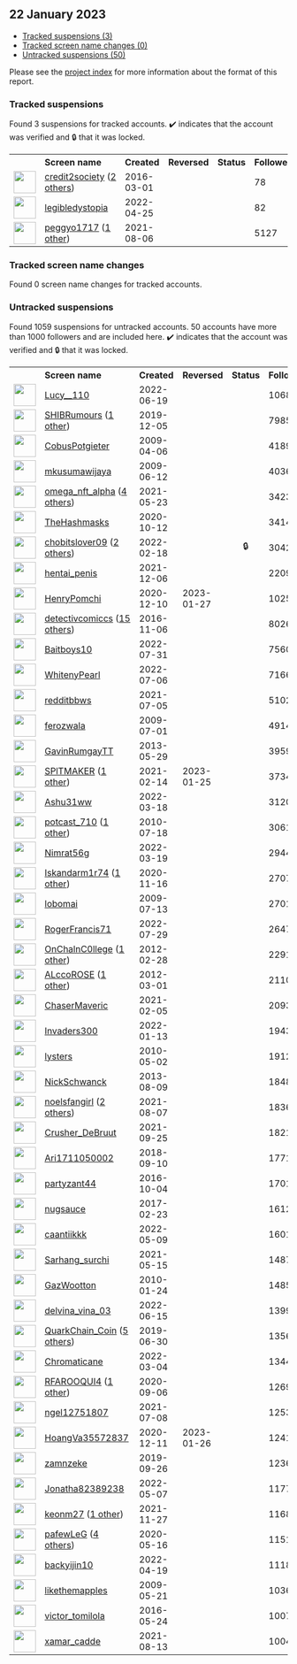 ## 22 January 2023

* [Tracked suspensions (3)](#tracked-suspensions)
* [Tracked screen name changes (0)](#tracked-screen-name-changes)
* [Untracked suspensions (50)](#untracked-suspensions)

Please see the [project index](https://github.com/travisbrown/twitter-watch) for more information about the format of this report.

### Tracked suspensions

Found 3 suspensions for tracked accounts.
  ✔️ indicates that the account was verified and 🔒 that it was locked.

<table>
    <tr>
        <th></th>
        <th align="left">Screen name</th>
        <th align="left">Created</th>
        <th align="left">Reversed</th>
        <th align="left">Status</th>
        <th align="left">Followers</th>
        <th align="left">Ranking</th></tr>
    </tr>
        <tr>
            <td><a href="https://twitter.com/intent/user?user_id=704709840862445568">
                <img src="https://pbs.twimg.com/profile_images/1522958838055542789/HbBvVVeL_normal.jpg" width="40px" height="40px" align="center"/></a>
            </td>
            <td>
                <a href="https://twitter.com/credit2society">credit2society</a>&nbsp;(<a href="https://api.memory.lol/v1/tw/id/704709840862445568">2 others</a>)&nbsp;</td>
            <td>2016-03-01</td>
            <td></td>
            <td align="center"></td>
            <td>78</td>
            <td>8222</td>
        </tr>
        <tr>
            <td><a href="https://twitter.com/intent/user?user_id=1518649864912998401">
                <img src="https://pbs.twimg.com/profile_images/1518694030141362176/fkhS2G0N_normal.jpg" width="40px" height="40px" align="center"/></a>
            </td>
            <td>
                <a href="https://twitter.com/legibledystopia">legibledystopia</a></td>
            <td>2022-04-25</td>
            <td></td>
            <td align="center"></td>
            <td>82</td>
            <td>33750</td>
        </tr>
        <tr>
            <td><a href="https://twitter.com/intent/user?user_id=1423746095008600070">
                <img src="https://pbs.twimg.com/profile_images/1528498814541254662/VNqhsOp9_normal.jpg" width="40px" height="40px" align="center"/></a>
            </td>
            <td>
                <a href="https://twitter.com/peggyo1717">peggyo1717</a>&nbsp;(<a href="https://api.memory.lol/v1/tw/id/1423746095008600070">1 other</a>)&nbsp;</td>
            <td>2021-08-06</td>
            <td></td>
            <td align="center"></td>
            <td>5127</td>
            <td>49156</td>
        </tr></table>

### Tracked screen name changes

Found 0 screen name changes for tracked accounts.

### Untracked suspensions

Found 1059 suspensions for untracked accounts.
50 accounts have more than 1000 followers and are included here.
  ✔️ indicates that the account was verified and 🔒 that it was locked.

<table>
    <tr>
        <th></th>
        <th align="left">Screen name</th>
        <th align="left">Created</th>
        <th align="left">Reversed</th>
        <th align="left">Status</th>
        <th align="left">Followers</th>
    </tr>
        <tr>
            <td><a href="https://twitter.com/intent/user?user_id=1538438067324760064">
                <img src="https://pbs.twimg.com/profile_images/1538597480866009088/Z3A2f42M_normal.jpg" width="40px" height="40px" align="center"/></a>
            </td>
            <td>
                <a href="https://twitter.com/Lucy__110">Lucy__110</a></td>
            <td>2022-06-19</td>
            <td></td>
            <td align="center"></td>
            <td>106809</td>
        </tr>
        <tr>
            <td><a href="https://twitter.com/intent/user?user_id=1202495979708145664">
                <img src="https://pbs.twimg.com/profile_images/1571195225166737419/SLLysBMh_normal.jpg" width="40px" height="40px" align="center"/></a>
            </td>
            <td>
                <a href="https://twitter.com/SHIBRumours">SHIBRumours</a>&nbsp;(<a href="https://api.memory.lol/v1/tw/id/1202495979708145664">1 other</a>)&nbsp;</td>
            <td>2019-12-05</td>
            <td></td>
            <td align="center"></td>
            <td>79852</td>
        </tr>
        <tr>
            <td><a href="https://twitter.com/intent/user?user_id=29169540">
                <img src="https://pbs.twimg.com/profile_images/803828628467449857/FDd00Kia_normal.jpg" width="40px" height="40px" align="center"/></a>
            </td>
            <td>
                <a href="https://twitter.com/CobusPotgieter">CobusPotgieter</a></td>
            <td>2009-04-06</td>
            <td></td>
            <td align="center"></td>
            <td>41896</td>
        </tr>
        <tr>
            <td><a href="https://twitter.com/intent/user?user_id=46614875">
                <img src="https://pbs.twimg.com/profile_images/1295403618422517762/cT1sJgrY_normal.jpg" width="40px" height="40px" align="center"/></a>
            </td>
            <td>
                <a href="https://twitter.com/mkusumawijaya">mkusumawijaya</a></td>
            <td>2009-06-12</td>
            <td></td>
            <td align="center"></td>
            <td>40367</td>
        </tr>
        <tr>
            <td><a href="https://twitter.com/intent/user?user_id=1396568880840159232">
                <img src="https://pbs.twimg.com/profile_images/1588922049921253379/HLPuxyaT_normal.jpg" width="40px" height="40px" align="center"/></a>
            </td>
            <td>
                <a href="https://twitter.com/omega_nft_alpha">omega_nft_alpha</a>&nbsp;(<a href="https://api.memory.lol/v1/tw/id/1396568880840159232">4 others</a>)&nbsp;</td>
            <td>2021-05-23</td>
            <td></td>
            <td align="center"></td>
            <td>34239</td>
        </tr>
        <tr>
            <td><a href="https://twitter.com/intent/user?user_id=1315596439389691904">
                <img src="https://pbs.twimg.com/profile_images/1514693862693945347/IYWIZCR7_normal.jpg" width="40px" height="40px" align="center"/></a>
            </td>
            <td>
                <a href="https://twitter.com/TheHashmasks">TheHashmasks</a></td>
            <td>2020-10-12</td>
            <td></td>
            <td align="center"></td>
            <td>34143</td>
        </tr>
        <tr>
            <td><a href="https://twitter.com/intent/user?user_id=1494578452871196679">
                <img src="https://pbs.twimg.com/profile_images/1515423396884066321/Db3cX9gf_normal.jpg" width="40px" height="40px" align="center"/></a>
            </td>
            <td>
                <a href="https://twitter.com/chobitslover09">chobitslover09</a>&nbsp;(<a href="https://api.memory.lol/v1/tw/id/1494578452871196679">2 others</a>)&nbsp;</td>
            <td>2022-02-18</td>
            <td></td>
            <td align="center">🔒</td>
            <td>30422</td>
        </tr>
        <tr>
            <td><a href="https://twitter.com/intent/user?user_id=1467736085870825474">
                <img src="https://pbs.twimg.com/profile_images/1580317231023812608/c8asJXF6_normal.jpg" width="40px" height="40px" align="center"/></a>
            </td>
            <td>
                <a href="https://twitter.com/hentai_penis">hentai_penis</a></td>
            <td>2021-12-06</td>
            <td></td>
            <td align="center"></td>
            <td>22099</td>
        </tr>
        <tr>
            <td><a href="https://twitter.com/intent/user?user_id=1337024237689843714">
                <img src="https://pbs.twimg.com/profile_images/1388508019575697408/otfubyNo_normal.jpg" width="40px" height="40px" align="center"/></a>
            </td>
            <td>
                <a href="https://twitter.com/HenryPomchi">HenryPomchi</a></td>
            <td>2020-12-10</td>
            <td>2023-01-27</td>
            <td align="center"></td>
            <td>10252</td>
        </tr>
        <tr>
            <td><a href="https://twitter.com/intent/user?user_id=795256634847232000">
                <img src="https://pbs.twimg.com/profile_images/1582151288481058837/o0GOPWxn_normal.jpg" width="40px" height="40px" align="center"/></a>
            </td>
            <td>
                <a href="https://twitter.com/detectivcomiccs">detectivcomiccs</a>&nbsp;(<a href="https://api.memory.lol/v1/tw/id/795256634847232000">15 others</a>)&nbsp;</td>
            <td>2016-11-06</td>
            <td></td>
            <td align="center"></td>
            <td>8026</td>
        </tr>
        <tr>
            <td><a href="https://twitter.com/intent/user?user_id=1553681181484490752">
                <img src="https://pbs.twimg.com/profile_images/1577816543047688193/PeBx0cRi_normal.jpg" width="40px" height="40px" align="center"/></a>
            </td>
            <td>
                <a href="https://twitter.com/Baitboys10">Baitboys10</a></td>
            <td>2022-07-31</td>
            <td></td>
            <td align="center"></td>
            <td>7560</td>
        </tr>
        <tr>
            <td><a href="https://twitter.com/intent/user?user_id=1544480630892789761">
                <img src="https://pbs.twimg.com/profile_images/1544481816765251588/6mrn435s_normal.jpg" width="40px" height="40px" align="center"/></a>
            </td>
            <td>
                <a href="https://twitter.com/WhitenyPearl">WhitenyPearl</a></td>
            <td>2022-07-06</td>
            <td></td>
            <td align="center"></td>
            <td>7166</td>
        </tr>
        <tr>
            <td><a href="https://twitter.com/intent/user?user_id=1412062954690842633">
                <img src="https://pbs.twimg.com/profile_images/1412066875073306631/Zlvfbrjj_normal.jpg" width="40px" height="40px" align="center"/></a>
            </td>
            <td>
                <a href="https://twitter.com/redditbbws">redditbbws</a></td>
            <td>2021-07-05</td>
            <td></td>
            <td align="center"></td>
            <td>5102</td>
        </tr>
        <tr>
            <td><a href="https://twitter.com/intent/user?user_id=52571677">
                <img src="https://pbs.twimg.com/profile_images/930769207200972800/DtIJ-1fz_normal.jpg" width="40px" height="40px" align="center"/></a>
            </td>
            <td>
                <a href="https://twitter.com/ferozwala">ferozwala</a></td>
            <td>2009-07-01</td>
            <td></td>
            <td align="center"></td>
            <td>4914</td>
        </tr>
        <tr>
            <td><a href="https://twitter.com/intent/user?user_id=1466909905">
                <img src="https://pbs.twimg.com/profile_images/1520277364755808257/IVOq43zv_normal.jpg" width="40px" height="40px" align="center"/></a>
            </td>
            <td>
                <a href="https://twitter.com/GavinRumgayTT">GavinRumgayTT</a></td>
            <td>2013-05-29</td>
            <td></td>
            <td align="center"></td>
            <td>3959</td>
        </tr>
        <tr>
            <td><a href="https://twitter.com/intent/user?user_id=1360981446115033090">
                <img src="https://pbs.twimg.com/profile_images/1598010294197944342/cjI8OhVr_normal.jpg" width="40px" height="40px" align="center"/></a>
            </td>
            <td>
                <a href="https://twitter.com/SPlTMAKER">SPlTMAKER</a>&nbsp;(<a href="https://api.memory.lol/v1/tw/id/1360981446115033090">1 other</a>)&nbsp;</td>
            <td>2021-02-14</td>
            <td>2023-01-25</td>
            <td align="center"></td>
            <td>3734</td>
        </tr>
        <tr>
            <td><a href="https://twitter.com/intent/user?user_id=1504816841373282304">
                <img src="https://pbs.twimg.com/profile_images/1510939707634446336/UaSqsdbf_normal.jpg" width="40px" height="40px" align="center"/></a>
            </td>
            <td>
                <a href="https://twitter.com/Ashu31ww">Ashu31ww</a></td>
            <td>2022-03-18</td>
            <td></td>
            <td align="center"></td>
            <td>3120</td>
        </tr>
        <tr>
            <td><a href="https://twitter.com/intent/user?user_id=167993237">
                <img src="https://pbs.twimg.com/profile_images/1570142615294681089/ST9snRR5_normal.jpg" width="40px" height="40px" align="center"/></a>
            </td>
            <td>
                <a href="https://twitter.com/potcast_710">potcast_710</a>&nbsp;(<a href="https://api.memory.lol/v1/tw/id/167993237">1 other</a>)&nbsp;</td>
            <td>2010-07-18</td>
            <td></td>
            <td align="center"></td>
            <td>3061</td>
        </tr>
        <tr>
            <td><a href="https://twitter.com/intent/user?user_id=1505093831577939968">
                <img src="https://pbs.twimg.com/profile_images/1562327529838456832/6Hi_4XH6_normal.jpg" width="40px" height="40px" align="center"/></a>
            </td>
            <td>
                <a href="https://twitter.com/Nimrat56g">Nimrat56g</a></td>
            <td>2022-03-19</td>
            <td></td>
            <td align="center"></td>
            <td>2944</td>
        </tr>
        <tr>
            <td><a href="https://twitter.com/intent/user?user_id=1328194699732029442">
                <img src="https://pbs.twimg.com/profile_images/1482164204501368834/sB31SCxd_normal.jpg" width="40px" height="40px" align="center"/></a>
            </td>
            <td>
                <a href="https://twitter.com/Iskandarm1r74">Iskandarm1r74</a>&nbsp;(<a href="https://api.memory.lol/v1/tw/id/1328194699732029442">1 other</a>)&nbsp;</td>
            <td>2020-11-16</td>
            <td></td>
            <td align="center"></td>
            <td>2707</td>
        </tr>
        <tr>
            <td><a href="https://twitter.com/intent/user?user_id=56294171">
                <img src="https://pbs.twimg.com/profile_images/1418168772150562818/kNPitfbG_normal.jpg" width="40px" height="40px" align="center"/></a>
            </td>
            <td>
                <a href="https://twitter.com/lobomai">lobomai</a></td>
            <td>2009-07-13</td>
            <td></td>
            <td align="center"></td>
            <td>2701</td>
        </tr>
        <tr>
            <td><a href="https://twitter.com/intent/user?user_id=1553089686586916864">
                <img src="https://pbs.twimg.com/profile_images/1554749028696576001/pQy8viHK_normal.jpg" width="40px" height="40px" align="center"/></a>
            </td>
            <td>
                <a href="https://twitter.com/RogerFrancis71">RogerFrancis71</a></td>
            <td>2022-07-29</td>
            <td></td>
            <td align="center"></td>
            <td>2647</td>
        </tr>
        <tr>
            <td><a href="https://twitter.com/intent/user?user_id=507953007">
                <img src="https://pbs.twimg.com/profile_images/1576995876215689228/CdnLTHGd_normal.jpg" width="40px" height="40px" align="center"/></a>
            </td>
            <td>
                <a href="https://twitter.com/OnChalnC0llege">OnChalnC0llege</a>&nbsp;(<a href="https://api.memory.lol/v1/tw/id/507953007">1 other</a>)&nbsp;</td>
            <td>2012-02-28</td>
            <td></td>
            <td align="center"></td>
            <td>2291</td>
        </tr>
        <tr>
            <td><a href="https://twitter.com/intent/user?user_id=510594132">
                <img src="https://pbs.twimg.com/profile_images/1588207467711774720/U0fPlWfx_normal.jpg" width="40px" height="40px" align="center"/></a>
            </td>
            <td>
                <a href="https://twitter.com/ALccoROSE">ALccoROSE</a>&nbsp;(<a href="https://api.memory.lol/v1/tw/id/510594132">1 other</a>)&nbsp;</td>
            <td>2012-03-01</td>
            <td></td>
            <td align="center"></td>
            <td>2110</td>
        </tr>
        <tr>
            <td><a href="https://twitter.com/intent/user?user_id=1357574353009995776">
                <img src="https://pbs.twimg.com/profile_images/1589168616074874880/Kzvw-AcF_normal.jpg" width="40px" height="40px" align="center"/></a>
            </td>
            <td>
                <a href="https://twitter.com/ChaserMaveric">ChaserMaveric</a></td>
            <td>2021-02-05</td>
            <td></td>
            <td align="center"></td>
            <td>2093</td>
        </tr>
        <tr>
            <td><a href="https://twitter.com/intent/user?user_id=1481564730653351938">
                <img src="https://pbs.twimg.com/profile_images/1589136476507365376/9jVAmNcc_normal.jpg" width="40px" height="40px" align="center"/></a>
            </td>
            <td>
                <a href="https://twitter.com/Invaders300">Invaders300</a></td>
            <td>2022-01-13</td>
            <td></td>
            <td align="center"></td>
            <td>1943</td>
        </tr>
        <tr>
            <td><a href="https://twitter.com/intent/user?user_id=139302353">
                <img src="https://pbs.twimg.com/profile_images/2415291789/gOQBe3cu_normal" width="40px" height="40px" align="center"/></a>
            </td>
            <td>
                <a href="https://twitter.com/lysters">lysters</a></td>
            <td>2010-05-02</td>
            <td></td>
            <td align="center"></td>
            <td>1912</td>
        </tr>
        <tr>
            <td><a href="https://twitter.com/intent/user?user_id=1657500343">
                <img src="https://pbs.twimg.com/profile_images/1564709418200997888/VmVbE723_normal.jpg" width="40px" height="40px" align="center"/></a>
            </td>
            <td>
                <a href="https://twitter.com/NickSchwanck">NickSchwanck</a></td>
            <td>2013-08-09</td>
            <td></td>
            <td align="center"></td>
            <td>1848</td>
        </tr>
        <tr>
            <td><a href="https://twitter.com/intent/user?user_id=1424026251832938510">
                <img src="https://pbs.twimg.com/profile_images/1582954383356354560/XUUE6yWZ_normal.jpg" width="40px" height="40px" align="center"/></a>
            </td>
            <td>
                <a href="https://twitter.com/noelsfangirl">noelsfangirl</a>&nbsp;(<a href="https://api.memory.lol/v1/tw/id/1424026251832938510">2 others</a>)&nbsp;</td>
            <td>2021-08-07</td>
            <td></td>
            <td align="center"></td>
            <td>1836</td>
        </tr>
        <tr>
            <td><a href="https://twitter.com/intent/user?user_id=1441768307346923525">
                <img src="https://pbs.twimg.com/profile_images/1441768816137195522/HXwLwOP9_normal.jpg" width="40px" height="40px" align="center"/></a>
            </td>
            <td>
                <a href="https://twitter.com/Crusher_DeBruut">Crusher_DeBruut</a></td>
            <td>2021-09-25</td>
            <td></td>
            <td align="center"></td>
            <td>1821</td>
        </tr>
        <tr>
            <td><a href="https://twitter.com/intent/user?user_id=1039223679593394177">
                <img src="https://pbs.twimg.com/profile_images/1590517695648305152/xDaEU-TS_normal.jpg" width="40px" height="40px" align="center"/></a>
            </td>
            <td>
                <a href="https://twitter.com/Ari1711050002">Ari1711050002</a></td>
            <td>2018-09-10</td>
            <td></td>
            <td align="center"></td>
            <td>1771</td>
        </tr>
        <tr>
            <td><a href="https://twitter.com/intent/user?user_id=783391319171489792">
                <img src="https://pbs.twimg.com/profile_images/1332772190274588673/j4uqz5yi_normal.jpg" width="40px" height="40px" align="center"/></a>
            </td>
            <td>
                <a href="https://twitter.com/partyzant44">partyzant44</a></td>
            <td>2016-10-04</td>
            <td></td>
            <td align="center"></td>
            <td>1701</td>
        </tr>
        <tr>
            <td><a href="https://twitter.com/intent/user?user_id=834881947709149184">
                <img src="https://pbs.twimg.com/profile_images/1579231965760430081/R_aghkvp_normal.jpg" width="40px" height="40px" align="center"/></a>
            </td>
            <td>
                <a href="https://twitter.com/nugsauce">nugsauce</a></td>
            <td>2017-02-23</td>
            <td></td>
            <td align="center"></td>
            <td>1612</td>
        </tr>
        <tr>
            <td><a href="https://twitter.com/intent/user?user_id=1523472282999345152">
                <img src="https://pbs.twimg.com/profile_images/1594591577426362368/GgCYTic4_normal.png" width="40px" height="40px" align="center"/></a>
            </td>
            <td>
                <a href="https://twitter.com/caantiikkk">caantiikkk</a></td>
            <td>2022-05-09</td>
            <td></td>
            <td align="center"></td>
            <td>1601</td>
        </tr>
        <tr>
            <td><a href="https://twitter.com/intent/user?user_id=1393683128368222208">
                <img src="https://pbs.twimg.com/profile_images/1437056878693998601/7w_8M9LA_normal.jpg" width="40px" height="40px" align="center"/></a>
            </td>
            <td>
                <a href="https://twitter.com/Sarhang_surchi">Sarhang_surchi</a></td>
            <td>2021-05-15</td>
            <td></td>
            <td align="center"></td>
            <td>1487</td>
        </tr>
        <tr>
            <td><a href="https://twitter.com/intent/user?user_id=108107180">
                <img src="https://pbs.twimg.com/profile_images/1439305746395586560/bEsv8Pfy_normal.jpg" width="40px" height="40px" align="center"/></a>
            </td>
            <td>
                <a href="https://twitter.com/GazWootton">GazWootton</a></td>
            <td>2010-01-24</td>
            <td></td>
            <td align="center"></td>
            <td>1485</td>
        </tr>
        <tr>
            <td><a href="https://twitter.com/intent/user?user_id=1537055043945279489">
                <img src="https://pbs.twimg.com/profile_images/1578966131930693632/3XJ8RyPu_normal.jpg" width="40px" height="40px" align="center"/></a>
            </td>
            <td>
                <a href="https://twitter.com/delvina_vina_03">delvina_vina_03</a></td>
            <td>2022-06-15</td>
            <td></td>
            <td align="center"></td>
            <td>1399</td>
        </tr>
        <tr>
            <td><a href="https://twitter.com/intent/user?user_id=1145408382527913984">
                <img src="https://pbs.twimg.com/profile_images/1573535047319429122/rTyf6oQl_normal.jpg" width="40px" height="40px" align="center"/></a>
            </td>
            <td>
                <a href="https://twitter.com/QuarkChain_Coin">QuarkChain_Coin</a>&nbsp;(<a href="https://api.memory.lol/v1/tw/id/1145408382527913984">5 others</a>)&nbsp;</td>
            <td>2019-06-30</td>
            <td></td>
            <td align="center"></td>
            <td>1356</td>
        </tr>
        <tr>
            <td><a href="https://twitter.com/intent/user?user_id=1499840469479657481">
                <img src="https://pbs.twimg.com/profile_images/1596697018482790400/ohymcW1-_normal.jpg" width="40px" height="40px" align="center"/></a>
            </td>
            <td>
                <a href="https://twitter.com/Chromaticane">Chromaticane</a></td>
            <td>2022-03-04</td>
            <td></td>
            <td align="center"></td>
            <td>1344</td>
        </tr>
        <tr>
            <td><a href="https://twitter.com/intent/user?user_id=1302468234852085761">
                <img src="https://pbs.twimg.com/profile_images/1581902009967468545/xFcANEw__normal.jpg" width="40px" height="40px" align="center"/></a>
            </td>
            <td>
                <a href="https://twitter.com/RFAROOQUI4">RFAROOQUI4</a>&nbsp;(<a href="https://api.memory.lol/v1/tw/id/1302468234852085761">1 other</a>)&nbsp;</td>
            <td>2020-09-06</td>
            <td></td>
            <td align="center"></td>
            <td>1269</td>
        </tr>
        <tr>
            <td><a href="https://twitter.com/intent/user?user_id=1413242973526036483">
                <img src="https://pbs.twimg.com/profile_images/1413243096226279424/j5hGfZWX_normal.jpg" width="40px" height="40px" align="center"/></a>
            </td>
            <td>
                <a href="https://twitter.com/ngel12751807">ngel12751807</a></td>
            <td>2021-07-08</td>
            <td></td>
            <td align="center"></td>
            <td>1253</td>
        </tr>
        <tr>
            <td><a href="https://twitter.com/intent/user?user_id=1337323332908109824">
                <img src="https://pbs.twimg.com/profile_images/1590621581335666688/315m2IYl_normal.jpg" width="40px" height="40px" align="center"/></a>
            </td>
            <td>
                <a href="https://twitter.com/HoangVa35572837">HoangVa35572837</a></td>
            <td>2020-12-11</td>
            <td>2023-01-26</td>
            <td align="center"></td>
            <td>1241</td>
        </tr>
        <tr>
            <td><a href="https://twitter.com/intent/user?user_id=1177343214476496897">
                <img src="https://pbs.twimg.com/profile_images/1598538957263872001/DawVtOO3_normal.jpg" width="40px" height="40px" align="center"/></a>
            </td>
            <td>
                <a href="https://twitter.com/zamnzeke">zamnzeke</a></td>
            <td>2019-09-26</td>
            <td></td>
            <td align="center"></td>
            <td>1236</td>
        </tr>
        <tr>
            <td><a href="https://twitter.com/intent/user?user_id=1522744648015437824">
                <img src="https://pbs.twimg.com/profile_images/1523722678556839937/mBetAf9w_normal.jpg" width="40px" height="40px" align="center"/></a>
            </td>
            <td>
                <a href="https://twitter.com/Jonatha82389238">Jonatha82389238</a></td>
            <td>2022-05-07</td>
            <td></td>
            <td align="center"></td>
            <td>1177</td>
        </tr>
        <tr>
            <td><a href="https://twitter.com/intent/user?user_id=1464652845316247560">
                <img src="https://pbs.twimg.com/profile_images/1585409061658533890/apswjBvJ_normal.jpg" width="40px" height="40px" align="center"/></a>
            </td>
            <td>
                <a href="https://twitter.com/keonm27">keonm27</a>&nbsp;(<a href="https://api.memory.lol/v1/tw/id/1464652845316247560">1 other</a>)&nbsp;</td>
            <td>2021-11-27</td>
            <td></td>
            <td align="center"></td>
            <td>1168</td>
        </tr>
        <tr>
            <td><a href="https://twitter.com/intent/user?user_id=1261548420009005056">
                <img src="https://pbs.twimg.com/profile_images/1596613343581818885/Bk9SXt9e_normal.jpg" width="40px" height="40px" align="center"/></a>
            </td>
            <td>
                <a href="https://twitter.com/pafewLeG">pafewLeG</a>&nbsp;(<a href="https://api.memory.lol/v1/tw/id/1261548420009005056">4 others</a>)&nbsp;</td>
            <td>2020-05-16</td>
            <td></td>
            <td align="center"></td>
            <td>1151</td>
        </tr>
        <tr>
            <td><a href="https://twitter.com/intent/user?user_id=1516386717850554371">
                <img src="https://pbs.twimg.com/profile_images/1552660707833180160/NRN2HV1y_normal.jpg" width="40px" height="40px" align="center"/></a>
            </td>
            <td>
                <a href="https://twitter.com/backyijin10">backyijin10</a></td>
            <td>2022-04-19</td>
            <td></td>
            <td align="center"></td>
            <td>1118</td>
        </tr>
        <tr>
            <td><a href="https://twitter.com/intent/user?user_id=41604006">
                <img src="https://pbs.twimg.com/profile_images/1465102851240345610/d_9TWf-s_normal.jpg" width="40px" height="40px" align="center"/></a>
            </td>
            <td>
                <a href="https://twitter.com/likethemapples">likethemapples</a></td>
            <td>2009-05-21</td>
            <td></td>
            <td align="center"></td>
            <td>1036</td>
        </tr>
        <tr>
            <td><a href="https://twitter.com/intent/user?user_id=735051831798312960">
                <img src="https://pbs.twimg.com/profile_images/1303773813444956160/Fya3j-xc_normal.jpg" width="40px" height="40px" align="center"/></a>
            </td>
            <td>
                <a href="https://twitter.com/victor_tomilola">victor_tomilola</a></td>
            <td>2016-05-24</td>
            <td></td>
            <td align="center"></td>
            <td>1007</td>
        </tr>
        <tr>
            <td><a href="https://twitter.com/intent/user?user_id=1426015827325853697">
                <img src="https://pbs.twimg.com/profile_images/1484763394536349699/M61THXcE_normal.jpg" width="40px" height="40px" align="center"/></a>
            </td>
            <td>
                <a href="https://twitter.com/xamar_cadde">xamar_cadde</a></td>
            <td>2021-08-13</td>
            <td></td>
            <td align="center"></td>
            <td>1004</td>
        </tr></table>
